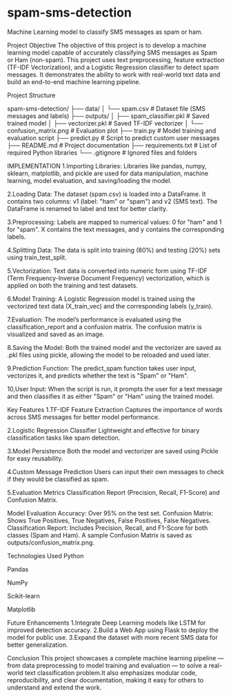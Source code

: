 # spam-sms-detection
Machine Learning model to classify SMS messages as spam or ham.

Project Objective
The objective of this project is to develop a machine learning model capable of accurately classifying SMS messages as Spam or Ham (non-spam).
This project uses text preprocessing, feature extraction (TF-IDF Vectorization), and a Logistic Regression classifier to detect spam messages.
It demonstrates the ability to work with real-world text data and build an end-to-end machine learning pipeline.

Project Structure

spam-sms-detection/
├── data/
│   └── spam.csv                # Dataset file (SMS messages and labels)
├── outputs/
│   ├── spam_classifier.pkl     # Saved trained model
│   ├── vectorizer.pkl          # Saved TF-IDF vectorizer
│   └── confusion_matrix.png    # Evaluation plot
├── train.py                    # Model training and evaluation script
├── predict.py                  # Script to predict custom user messages
├── README.md                   # Project documentation
├── requirements.txt            # List of required Python libraries
└── .gitignore                  # Ignored files and folders

IMPLEMENTATION
1.Importing Libraries:
Libraries like pandas, numpy, sklearn, matplotlib, and pickle are used for data manipulation, machine learning, model evaluation, and saving/loading the model.

2.Loading Data:
The dataset (spam.csv) is loaded into a DataFrame. It contains two columns: v1 (label: "ham" or "spam") and v2 (SMS text). The DataFrame is renamed to label and text for better clarity.

3.Preprocessing:
Labels are mapped to numerical values: 0 for "ham" and 1 for "spam".
X contains the text messages, and y contains the corresponding labels.

4.Splitting Data:
The data is split into training (80%) and testing (20%) sets using train_test_split.

5.Vectorization:
Text data is converted into numeric form using TF-IDF (Term Frequency-Inverse Document Frequency) vectorization, which is applied on both the training and test datasets.

6.Model Training:
A Logistic Regression model is trained using the vectorized text data (X_train_vec) and the corresponding labels (y_train).

7.Evaluation:
The model’s performance is evaluated using the classification_report and a confusion matrix. The confusion matrix is visualized and saved as an image.

8.Saving the Model:
Both the trained model and the vectorizer are saved as .pkl files using pickle, allowing the model to be reloaded and used later.

9.Prediction Function:
The predict_spam function takes user input, vectorizes it, and predicts whether the text is "Spam" or "Ham".

10,User Input:
When the script is run, it prompts the user for a text message and then classifies it as either "Spam" or "Ham" using the trained model.


Key Features
1.TF-IDF Feature Extraction
Captures the importance of words across SMS messages for better model performance.

2.Logistic Regression Classifier
Lightweight and effective for binary classification tasks like spam detection.

3.Model Persistence
Both the model and vectorizer are saved using Pickle for easy reusability.

4.Custom Message Prediction
Users can input their own messages to check if they would be classified as spam.

5.Evaluation Metrics
Classification Report (Precision, Recall, F1-Score) and Confusion Matrix.

Model Evaluation
Accuracy: Over 95% on the test set.
Confusion Matrix: Shows True Positives, True Negatives, False Positives, False Negatives.
Classification Report: Includes Precision, Recall, and F1-Score for both classes (Spam and Ham).
A sample Confusion Matrix is saved as outputs/confusion_matrix.png.

Technologies Used
Python

Pandas

NumPy

Scikit-learn

Matplotlib

Future Enhancements
1.Integrate Deep Learning models like LSTM for improved detection accuracy.
2.Build a Web App using Flask to deploy the model for public use.
3.Expand the dataset with more recent SMS data for better generalization.


Conclusion
This project showcases a complete machine learning pipeline — from data preprocessing to model training and evaluation — to solve a real-world text classification problem.It also emphasizes modular code, reproducibility, and clear documentation, making it easy for others to understand and extend the work.

